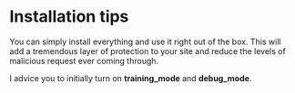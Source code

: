 # Installation tips
You can simply install everything and use it right out of the box. 
This will add a tremendous layer of protection to your site and reduce the levels of malicious request ever coming through.

I advice you to initially turn on **training_mode** and **debug_mode**.


<!--@include: ../advanced/configuration/training-mode.md-->

<!--@include: ../advanced/configuration/debug-mode.md-->
